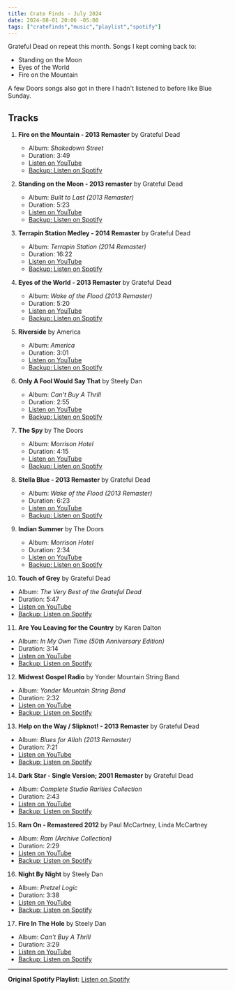 ```yaml
---
title: Crate Finds - July 2024
date: 2024-08-01 20:06 -05:00
tags: ["cratefinds","music","playlist","spotify"]
---
```


Grateful Dead on repeat this month. Songs I kept coming back to:

- Standing on the Moon
- Eyes of the World
- Fire on the Mountain

A few Doors songs also got in there I hadn't listened to before like Blue Sunday.

## Tracks

1. **Fire on the Mountain \- 2013 Remaster** by Grateful Dead
   - Album: *Shakedown Street*
   - Duration: 3:49
   - [Listen on YouTube](https://www.youtube.com/watch?v=iOF2psD2uTk)
   - [Backup: Listen on Spotify](https://open.spotify.com/track/4DpBfWl3q8e0gGB76lAaox)

2. **Standing on the Moon \- 2013 remaster** by Grateful Dead
   - Album: *Built to Last \(2013 Remaster\)*
   - Duration: 5:23
   - [Listen on YouTube](https://www.youtube.com/watch?v=6N5OYUFL0DY)
   - [Backup: Listen on Spotify](https://open.spotify.com/track/2KhNJ3rZ4NiWrxX2lAqZJN)

3. **Terrapin Station Medley \- 2014 Remaster** by Grateful Dead
   - Album: *Terrapin Station \(2014 Remaster\)*
   - Duration: 16:22
   - [Listen on YouTube](https://www.youtube.com/watch?v=ntbvrsR_C1c)
   - [Backup: Listen on Spotify](https://open.spotify.com/track/2gdTkM0hL9KQipAx6aUT6L)

4. **Eyes of the World \- 2013 Remaster** by Grateful Dead
   - Album: *Wake of the Flood \(2013 Remaster\)*
   - Duration: 5:20
   - [Listen on YouTube](https://www.youtube.com/watch?v=hGjsYLlTxQ4)
   - [Backup: Listen on Spotify](https://open.spotify.com/track/5pHVAQ5LD3RgDG5m11r2Jt)

5. **Riverside** by America
   - Album: *America*
   - Duration: 3:01
   - [Listen on YouTube](https://www.youtube.com/watch?v=OJQMkwsgQtY)
   - [Backup: Listen on Spotify](https://open.spotify.com/track/2S7hH8gCuwlqL8vqia3eJp)

6. **Only A Fool Would Say That** by Steely Dan
   - Album: *Can't Buy A Thrill*
   - Duration: 2:55
   - [Listen on YouTube](https://www.youtube.com/watch?v=Hvz0TOm0zgI)
   - [Backup: Listen on Spotify](https://open.spotify.com/track/7GVvj4zJNVuBJSl6StEfn5)

7. **The Spy** by The Doors
   - Album: *Morrison Hotel*
   - Duration: 4:15
   - [Listen on YouTube](https://www.youtube.com/watch?v=eyjZUR5-tdY)
   - [Backup: Listen on Spotify](https://open.spotify.com/track/3yDEadQDdmdxYBOeMX6bDW)

8. **Stella Blue \- 2013 Remaster** by Grateful Dead
   - Album: *Wake of the Flood \(2013 Remaster\)*
   - Duration: 6:23
   - [Listen on YouTube](https://www.youtube.com/watch?v=VKsWDyvWaL4)
   - [Backup: Listen on Spotify](https://open.spotify.com/track/3yXTSJKglvmJYPYaQeyTSm)

9. **Indian Summer** by The Doors
   - Album: *Morrison Hotel*
   - Duration: 2:34
   - [Listen on YouTube](https://www.youtube.com/watch?v=klrKliyfHKs)
   - [Backup: Listen on Spotify](https://open.spotify.com/track/2hdeaGl9nT3UoQIgSqctHj)

10. **Touch of Grey** by Grateful Dead
   - Album: *The Very Best of the Grateful Dead*
   - Duration: 5:47
   - [Listen on YouTube](https://www.youtube.com/watch?v=mzvk0fWtCs0)
   - [Backup: Listen on Spotify](https://open.spotify.com/track/5YzzWlWfAVNvtduNDHKhHc)

11. **Are You Leaving for the Country** by Karen Dalton
   - Album: *In My Own Time \(50th Anniversary Edition\)*
   - Duration: 3:14
   - [Listen on YouTube](https://www.youtube.com/watch?v=pgh7rSickc8)
   - [Backup: Listen on Spotify](https://open.spotify.com/track/5lNnEsklGnGeU50sWQ87T9)

12. **Midwest Gospel Radio** by Yonder Mountain String Band
   - Album: *Yonder Mountain String Band*
   - Duration: 2:32
   - [Listen on YouTube](https://www.youtube.com/watch?v=hmRUPIDCMUM)
   - [Backup: Listen on Spotify](https://open.spotify.com/track/6zLxJBNUnM5goofI3HFgpX)

13. **Help on the Way / Slipknot\! \- 2013 Remaster** by Grateful Dead
   - Album: *Blues for Allah \(2013 Remaster\)*
   - Duration: 7:21
   - [Listen on YouTube](https://www.youtube.com/watch?v=crHvWsFVeD4)
   - [Backup: Listen on Spotify](https://open.spotify.com/track/5mWhyozge9IIMdfIboHgGI)

14. **Dark Star \- Single Version; 2001 Remaster** by Grateful Dead
   - Album: *Complete Studio Rarities Collection*
   - Duration: 2:43
   - [Listen on YouTube](https://www.youtube.com/watch?v=DK0KDWfvZSQ)
   - [Backup: Listen on Spotify](https://open.spotify.com/track/0BBcbPbTWW8MaLKIDHtsAi)

15. **Ram On \- Remastered 2012** by Paul McCartney, Linda McCartney
   - Album: *Ram \(Archive Collection\)*
   - Duration: 2:29
   - [Listen on YouTube](https://www.youtube.com/watch?v=71sL5R7l0gE)
   - [Backup: Listen on Spotify](https://open.spotify.com/track/6qZMXw0fs9qI8b4Nl9ntEQ)

16. **Night By Night** by Steely Dan
   - Album: *Pretzel Logic*
   - Duration: 3:38
   - [Listen on YouTube](https://www.youtube.com/watch?v=0cxFzHO9lfI)
   - [Backup: Listen on Spotify](https://open.spotify.com/track/38VMtB7XKuFYDaNsyEuMKR)

17. **Fire In The Hole** by Steely Dan
   - Album: *Can't Buy A Thrill*
   - Duration: 3:29
   - [Listen on YouTube](https://www.youtube.com/watch?v=9PwkU4nsJM8)
   - [Backup: Listen on Spotify](https://open.spotify.com/track/1CZR9j4cF4r2uuCpiMdsX5)

---

**Original Spotify Playlist:** [Listen on Spotify](https://open.spotify.com/playlist/2TxI05v0WTDclWJNji0phj)
